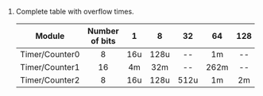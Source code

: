 1. Complete table with overflow times.

   | **Module** | **Number of bits** | **1** | **8** | **32** | **64** | **128** | **256** | **1024** |
   | :-: | :-: | :-: | :-: | :-: | :-: | :-: | :-: | :-: |
   | Timer/Counter0 | 8  | 16u | 128u | -- | 1m | -- | 4m | 16m |
   | Timer/Counter1 | 16 | 4m  | 32m  | -- |262m| -- | 1s | 4s  |
   | Timer/Counter2 | 8  | 16u | 128u |512u| 1m | 2m | 4m | 16m |